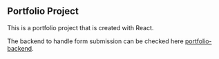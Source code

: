 ## Portfolio Project

This is a portfolio project that is created with React.

The backend to handle form submission can be checked here [portfolio-backend](https://github.com/aldinoanggawan/portfolio-backend).
